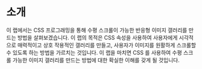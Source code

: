 # 소개

이 랩에서는 CSS 프로그래밍을 통해 수평 스크롤이 가능한 반응형 이미지 갤러리를 만드는 방법을 살펴보겠습니다. 이 랩의 목적은 CSS 속성을 사용하여 사용자에게 시각적으로 매력적이고 상호 작용적인 갤러리를 만들고, 사용자가 이미지를 원활하게 스크롤할 수 있도록 하는 방법을 가르치는 것입니다. 이 랩을 마치면 CSS 를 사용하여 수평 스크롤 가능한 이미지 갤러리를 만드는 방법에 대한 확실한 이해를 갖게 될 것입니다.
